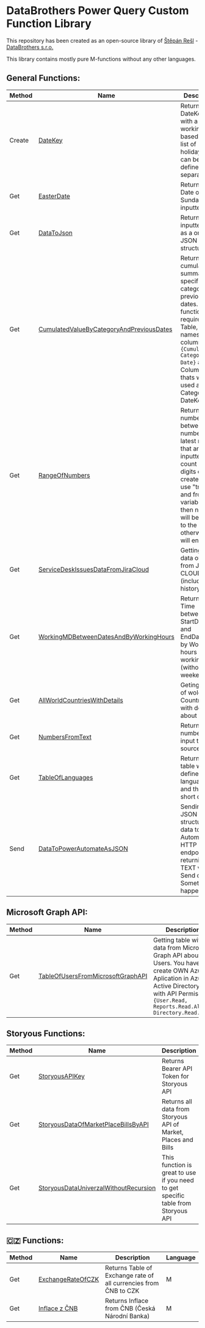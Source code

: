 # DataBrothers Power Query Custom Function Library

This repository has been created as an open-source library of [Štěpán Rešl](https://www.linkedin.com/in/%C5%A1t%C4%9Bp%C3%A1n-re%C5%A1l-464084152/?originalSubdomain=cz) - [DataBrothers s.r.o.](https://www.databorthers.cz)

This library contains mostly pure M-functions without any other languages.

## General Functions:

Method | Name | Description | Language
------ | ---- | ----------- | --------
Create | [DateKey](https://github.com/tirnovar/m-custom-functions/tree/master/Functions%20with%20extra%20documentations/create-DateKey) | Returns a DateKey table with a list of working days based on a list of holidays that can be defined as a separate list. | M
Get | [EasterDate](https://github.com/tirnovar/m-custom-functions/blob/master/get-EasterDate.pq) | Returning Date of Easter Sunday for inputted Year. | M
Get | [DataToJson](https://github.com/tirnovar/m-custom-functions/blob/master/get-DataToJson.pq) | Returns inputted table as a one JSON structure. | M + R
Get | [CumulatedValueByCategoryAndPreviousDates](https://github.com/tirnovar/m-custom-functions/blob/master/get-CumulatedValueByCategoryAndPreviousDates.pq)| Return cumulated summary by specific category and previous dates. This function required Table, String names of columns: <code>{Cumulation, Category, Date}</code> and Columns thats will be used as Category and DateKey | M
Get | [RangeOfNumbers](https://github.com/tirnovar/m-custom-functions/blob/master/get-RangeOfNumbers.pq) | Return list of numbers between start number and latest number that an inputted count of digits can create. If you use "true" and fromStart variables, then numbers will be added to the start; otherwise, it will end. | M
Get | [ServiceDeskIssuesDataFromJiraCloud](https://github.com/tirnovar/m-custom-functions/blob/master/get-ServiceDeskIssuesDataFromJiraCloud.pq) | Getting all data of issues from JIRA CLOUD (including history). | M
Get | [WorkingMDBetweenDatesAndByWorkingHours](https://github.com/tirnovar/m-custom-functions/blob/master/get-WorkingMDBetweenDatesAndByWorkingHours.pq) | Returning Time between StartDateTime and EndDateTime by Working hours and working days (without weekends). | M
Get | [AllWorldCountriesWithDetails](https://github.com/tirnovar/m-custom-functions/blob/master/get-AllWorldCountriesWithDetails.pq) | Geting table of wold Countries with details about them. | M
Get | [NumbersFromText](https://github.com/tirnovar/m-custom-functions/blob/master/get-NumbersFromText.pq) | Returns all numbers from input text source | M
Get | [TableOfLanguages](https://github.com/tirnovar/m-custom-functions/blob/master/get-TableOfLanguages.pq) | Returns a table with all defined languages and their short codes. | M
Send | [DataToPowerAutomateAsJSON](https://github.com/tirnovar/m-custom-functions/blob/master/send-DataToPowerAutomateAsJSON.pq) | Sending JSON structured data to Power Automate HTTP endpoint and returning TEXT value Send or Something happened. | M

## Microsoft Graph API:
Method | Name | Description | Language
------ | ---- | ----------- | --------
Get | [TableOfUsersFromMicrosoftGraphAPI](https://github.com/tirnovar/m-custom-functions/blob/master/Functions%20with%20extra%20documentations/get-TableOfUsersFromMicrosoftGraphAPI/get-TableOfUsersFromMicrosoftGraphAPI.pq) | Getting table with data from Microsoft Graph API about Users. You have to create OWN Azure Aplication in Azure Active Directory with API Permisons: <code>{User.Read, Reports.Read.All, Directory.Read.All}</code> | M

## Storyous Functions:
Method | Name | Description | Language
------ | ---- | ----------- | --------
Get | [StoryousAPIKey](https://github.com/tirnovar/m-custom-functions/blob/master/Functions%20with%20extra%20documentations/get-Storyous/get-StoryousAPIKey/get-StoryousAPIKey.pq) | Returns Bearer API Token for Storyous API | M
Get | [StoryousDataOfMarketPlaceBillsByAPI](https://github.com/tirnovar/m-custom-functions/blob/master/Functions%20with%20extra%20documentations/get-Storyous/get-StoryousDataOfMarketPlaceBillsByAPI/get-StoryousDataOfMarketPlaceBillsByAPI.pq) | Returns all data from Storyous API of Market, Places and Bills | M
Get | [StoryousDataUniverzalWithoutRecursion](https://github.com/tirnovar/m-custom-functions/blob/master/Functions%20with%20extra%20documentations/get-Storyous/get-StoryousDataUniverzalWithoutRecursion/get-StoryousDataUniverzalWithoutRecursion.pq) | This function is great to use if you need to get specific table from Storyous API | M

## 🇨🇿 Functions:
Method | Name | Description | Language
------ | ---- | ----------- | --------
Get | [ExchangeRateOfCZK](https://github.com/tirnovar/m-custom-functions/blob/master/get-ExchangeRatesOfCZK.pq)| Returns Table of Exchange rate of all currencies from ČNB to CZK | M
Get | [Inflace z ČNB](https://github.com/tirnovar/m-custom-functions/blob/master/get-InflaceZ%C4%8CNB.pq)| Returns Inflace from ČNB (Česká Národní Banka) | M
